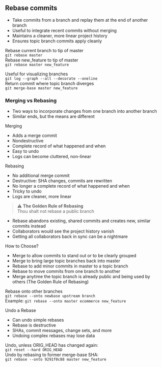 ## Rebase commits

- Take commits from a branch and replay them at the end of another branch
- Useful to integrate recent commits without merging
- Maintains a cleaner, more linear project history
- Ensures topic branch commits apply cleanly

Rebase current branch to tip of master  
`git rebase master`  
Rebase new_feature to tip of master  
`git rebase master new_feature`

Useful for visualizing branches  
`git log --graph --all --decorate --oneline`  
Return commit where topic branch diverges  
`git merge-base master new_feature`

### Merging vs Rebasing

- Two ways to incorporate changes from one branch into another branch
- Similar ends, but the means are different

Merging

- Adds a merge commit
- Nondestructive
- Complete record of what happened and when
- Easy to undo
- Logs can become cluttered, non-linear

Rebasing

- No additional merge commit
- Destructive: SHA changes, commits are rewritten
- No longer a complete record of what happened and when
- Tricky to undo
- Logs are cleaner, more linear

> :warning: **The Golden Rule of Rebasing**  
> Thou shalt not rebase a public branch

- Rebase abandons existing, shared commits and creates new, similar commits instead
- Collaborators would see the project history vanish
- Getting all collaborators back in sync can be a nightmare

How to Choose?

- Merge to allow commits to stand out or to be clearly grouped
- Merge to bring large topic branches back into master
- Rebase to add minor commits in master to a topic branch
- Rebase to move commits from one branch to another
- Merge anytime the topic branch is already public and being used by others (The Golden Rule of Rebasing)

Rebase onto other branches  
`git rebase --onto newbase upstream branch`  
Example: `git rebase --onto master ecommerce new_feature`

Undo a Rebase

- Can undo simple rebases
- Rebase is destructive
- SHAs, commit messages, change sets, and more
- Undoing complex rebases may lose data

Undo, unless ORIG_HEAD has changed again:  
`git reset --hard ORIG_HEAD`  
Undo by rebasing to former merge-base SHA:  
`git rebase --onto 9291f0c88 master new_feature`
